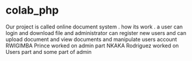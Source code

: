 # colab_php

Our project is called online document system .
how its work .
a user can login and download file and 
administrator can register new users and can upload document and view documents and manipulate users account
RWIGIMBA Prince worked on admin part
NKAKA Rodriguez worked on Users part and some part of admin
